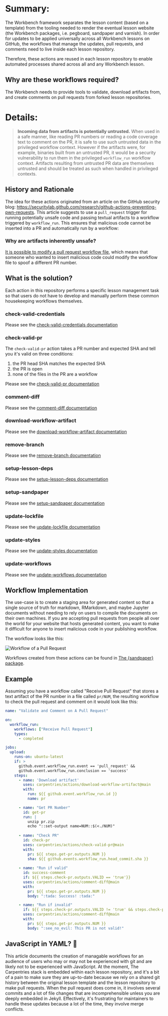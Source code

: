 # Summary:

The Workbench framework separates the lesson content (based on a template) from the tooling needed to render the eventual lesson website (the Workbench packages, i.e. pegboard, sandpaper and varnish).
In order for updates to be applied universally across all Workbench lessons on GitHub, the workflows that manage the updates, pull requests, and comments need to live inside each lesson repository.

Therefore, these actions are reused in each lesson repository to enable automated processes shared across all and any Workbench lesson.

## Why are these workflows required?

The Workbench needs to provide tools to validate, download artifacts from, and create comments on pull requests from forked lesson repositories.

# Details:

> **Incoming data from artifacts is potentially untrusted.** When used in a safe manner, like reading PR numbers or reading a code coverage text to comment on the PR, it is safe to use such untrusted data in the privileged workflow context. However if the artifacts were, for example, binaries built from an untrusted PR, it would be a security vulnerability to run them in the privileged `workflow_run` workflow context. Artifacts resulting from untrusted PR data are themselves untrusted and should be treated as such when handled in privileged contexts.

## History and Rationale

The idea for these actions originated from an article on the GitHub security blog: https://securitylab.github.com/research/github-actions-preventing-pwn-requests.
This article suggests to use a `pull_request` trigger for running potentially unsafe code and passing textual artifacts to a workflow triggered by `workflow_run`.
This ensures that malicious code cannot be inserted into a PR and automatically run by a workflow:

### Why are artifacts inherently unsafe?

[It is possible to modify a pull request workflow file](https://github.community/t/prevent-actions-from-running-if-actions-yaml-files-are-modified/152604?u=zkamvar), which means that someone who wanted to insert malicious code could modify the workflow file to spoof a different PR number.

## What is the solution? 

Each action in this repository performs a specific lesson management task so that users do not have to develop and manually perform these common housekeeping workflows themselves.

### check-valid-credentials

Please see the [check-valid-credentials documentation](check-valid-credentials/README.md)

### check-valid-pr

The `check-valid-pr` action takes a PR number and expected SHA and tell you it's valid on three conditions:

1. the PR head SHA matches the expected SHA
2. the PR is open
3. none of the files in the PR are a workflow

Please see the [check-valid-pr documentation](check-valid-pr/README.md)

### comment-diff

Please see the [comment-diff documentation](comment-diff/README.md)

### download-workflow-artifact

Please see the [download-workflow-artifact documentation](download-workflow-artifact/README.md)

### remove-branch

Please see the [remove-branch documentation](remove-branch/README.md)

### setup-lesson-deps

Please see the [setup-lesson-deps documentation](setup-lesson-deps/README.md)

### setup-sandpaper

Please see the [setup-sandpaper documentation](setup-sandpaper/README.md)

### update-lockfile

Please see the [update-lockfile documentation](update-lockfile/README.md)

### update-styles

Please see the [update-styles documentation](update-styles/README.md)

### update-workflows

Please see the [update-workflows documentation](update-workflows/README.md)


## Workflow Implementation

The use-case is to create a staging area for generated content so that a single source of truth for markdown, RMarkdown, and maybe Jupyter documents without needing to rely on users to compile the documents on their own machines.
If you are accepting pull requests from people all over the world for your website that hosts generated content, you want to make it difficult for anyone to insert malicious code in your publishing workflow.

The workflow looks like this:

![Workflow of a Pull Request](https://raw.githubusercontent.com/zkamvar/stunning-barnacle/main/img/pr-flow.dot.svg)

Workflows created from these actions can be found in [The {sandpaper} package](https://github.com/carpentries/sandpaper/tree/main/inst/workflows/).

## Example

Assuming you have a workflow called "Receive Pull Request" that stores a text artifact of the PR number in a file called `pr/NUM`, the resulting workflow to check the pull request and comment on it would look like this: 

```yaml
name: "Validate and Comment on A Pull Request"

on:
  workflow_run:
    workflows: ["Receive Pull Request"]
    types:
      - completed

jobs:
  upload:
    runs-on: ubuntu-latest
    if: >
      github.event.workflow_run.event == 'pull_request' &&
      github.event.workflow_run.conclusion == 'success'
    steps:
      - name: 'Download artifact'
        uses: carpentries/actions/download-workflow-artifact@main
        with:
          run: ${{ github.event.workflow_run.id }}
          name: pr

      - name: "Get PR Number"
        id: get-pr
        run: |
          unzip pr.zip
          echo "::set-output name=NUM::$(<./NUM)"
      
      - name: "Check PR"
        id: check-pr
        uses: carpentries/actions/check-valid-pr@main
        with:
          pr: ${{ steps.get-pr.outputs.NUM }}
          sha: ${{ github.events.workflow_run.head_commit.sha }}
          
      - name: "Run if valid"
        id: success-comment
        if: ${{ steps.check-pr.outputs.VALID == 'true'}}
        uses: carpentries/actions/comment-diff@main
        with:
          pr: ${{ steps.get-pr.outputs.NUM }}
          body: ":tada: Success! :tada:"

      - name: "Run if invalid"
        if: ${{ steps.check-pr.outputs.VALID != 'true' && steps.check-pr.outputs.payload }}
        uses: carpentries/actions/comment-diff@main
        with:
          pr: ${{ steps.get-pr.outputs.NUM }}
          body: ":see_no_evil: This PR is not valid!"

```

## JavaScript in YAML? :see_no_evil:



This article documents the creation of managable workflows for an audience of users who may or may not be experienced with git and are likely not to be experienced with JavaScript.
At the moment, The Carpentries stack is embedded within each lesson repository, and it's a bit of a pain to make sure they are up-to-date because we rely on a shared git history between the original lesson template and the lesson repository to make pull requests.
When the pull request does come in, it involves several commits and a lot of file changes that are incomprehensible unless you are deeply embedded in Jekyll. Effectively, it's frustrating for maintainers to handle these updates because a lot of the time, they involve merge conflicts. 

